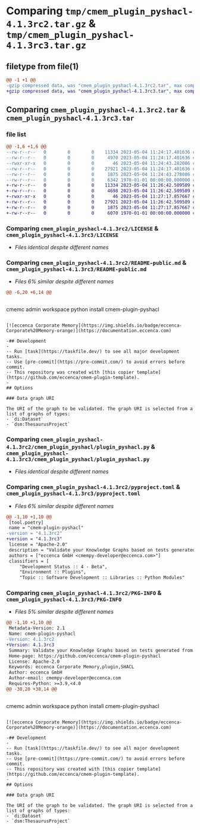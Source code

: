 # Comparing `tmp/cmem_plugin_pyshacl-4.1.3rc2.tar.gz` & `tmp/cmem_plugin_pyshacl-4.1.3rc3.tar.gz`

## filetype from file(1)

```diff
@@ -1 +1 @@
-gzip compressed data, was "cmem_plugin_pyshacl-4.1.3rc2.tar", max compression
+gzip compressed data, was "cmem_plugin_pyshacl-4.1.3rc3.tar", max compression
```

## Comparing `cmem_plugin_pyshacl-4.1.3rc2.tar` & `cmem_plugin_pyshacl-4.1.3rc3.tar`

### file list

```diff
@@ -1,6 +1,6 @@
--rw-r--r--   0        0        0    11334 2023-05-04 11:24:17.401636 cmem_plugin_pyshacl-4.1.3rc2/LICENSE
--rw-r--r--   0        0        0     4970 2023-05-04 11:24:17.401636 cmem_plugin_pyshacl-4.1.3rc2/README-public.md
--rwxr-xr-x   0        0        0       46 2023-05-04 11:24:43.282086 cmem_plugin_pyshacl-4.1.3rc2/cmem_plugin_pyshacl/__init__.py
--rw-r--r--   0        0        0    27921 2023-05-04 11:24:17.401636 cmem_plugin_pyshacl-4.1.3rc2/cmem_plugin_pyshacl/plugin_pyshacl.py
--rw-r--r--   0        0        0     1875 2023-05-04 11:24:43.278086 cmem_plugin_pyshacl-4.1.3rc2/pyproject.toml
--rw-r--r--   0        0        0     6342 1970-01-01 00:00:00.000000 cmem_plugin_pyshacl-4.1.3rc2/PKG-INFO
+-rw-r--r--   0        0        0    11334 2023-05-04 11:26:42.509509 cmem_plugin_pyshacl-4.1.3rc3/LICENSE
+-rw-r--r--   0        0        0     4698 2023-05-04 11:26:42.509509 cmem_plugin_pyshacl-4.1.3rc3/README-public.md
+-rwxr-xr-x   0        0        0       46 2023-05-04 11:27:17.857667 cmem_plugin_pyshacl-4.1.3rc3/cmem_plugin_pyshacl/__init__.py
+-rw-r--r--   0        0        0    27921 2023-05-04 11:26:42.509509 cmem_plugin_pyshacl-4.1.3rc3/cmem_plugin_pyshacl/plugin_pyshacl.py
+-rw-r--r--   0        0        0     1875 2023-05-04 11:27:17.857667 cmem_plugin_pyshacl-4.1.3rc3/pyproject.toml
+-rw-r--r--   0        0        0     6070 1970-01-01 00:00:00.000000 cmem_plugin_pyshacl-4.1.3rc3/PKG-INFO
```

### Comparing `cmem_plugin_pyshacl-4.1.3rc2/LICENSE` & `cmem_plugin_pyshacl-4.1.3rc3/LICENSE`

 * *Files identical despite different names*

### Comparing `cmem_plugin_pyshacl-4.1.3rc2/README-public.md` & `cmem_plugin_pyshacl-4.1.3rc3/README-public.md`

 * *Files 6% similar despite different names*

```diff
@@ -6,20 +6,14 @@
 
 ```
 cmemc admin workspace python install cmem-plugin-pyshacl
 ```
 
 [![eccenca Corporate Memory](https://img.shields.io/badge/eccenca-Corporate%20Memory-orange)](https://documentation.eccenca.com)
 
-## Development
-
-- Run [task](https://taskfile.dev/) to see all major development tasks.
-- Use [pre-commit](https://pre-commit.com/) to avoid errors before commit.
-- This repository was created with [this copier template](https://github.com/eccenca/cmem-plugin-template).
-
 ## Options
 
 ### Data graph URI
 
 The URI of the graph to be validated. The graph URI is selected from a list of graphs of types:
 - `di:Dataset`
 - `dsm:ThesaurusProject`
```

### Comparing `cmem_plugin_pyshacl-4.1.3rc2/cmem_plugin_pyshacl/plugin_pyshacl.py` & `cmem_plugin_pyshacl-4.1.3rc3/cmem_plugin_pyshacl/plugin_pyshacl.py`

 * *Files identical despite different names*

### Comparing `cmem_plugin_pyshacl-4.1.3rc2/pyproject.toml` & `cmem_plugin_pyshacl-4.1.3rc3/pyproject.toml`

 * *Files 6% similar despite different names*

```diff
@@ -1,10 +1,10 @@
 [tool.poetry]
 name = "cmem-plugin-pyshacl"
-version = "4.1.3rc2"
+version = "4.1.3rc3"
 license = "Apache-2.0"
 description = "Validate your Knowledge Graphs based on tests generated from SHACL shapes."
 authors = ["eccenca GmbH <cmempy-developer@eccenca.com>"]
 classifiers = [
     "Development Status :: 4 - Beta",
     "Environment :: Plugins",
     "Topic :: Software Development :: Libraries :: Python Modules"
```

### Comparing `cmem_plugin_pyshacl-4.1.3rc2/PKG-INFO` & `cmem_plugin_pyshacl-4.1.3rc3/PKG-INFO`

 * *Files 5% similar despite different names*

```diff
@@ -1,10 +1,10 @@
 Metadata-Version: 2.1
 Name: cmem-plugin-pyshacl
-Version: 4.1.3rc2
+Version: 4.1.3rc3
 Summary: Validate your Knowledge Graphs based on tests generated from SHACL shapes.
 Home-page: https://github.com/eccenca/cmem-plugin-pyshacl
 License: Apache-2.0
 Keywords: eccenca Corporate Memory,plugin,SHACL
 Author: eccenca GmbH
 Author-email: cmempy-developer@eccenca.com
 Requires-Python: >=3.9,<4.0
@@ -38,20 +38,14 @@
 
 ```
 cmemc admin workspace python install cmem-plugin-pyshacl
 ```
 
 [![eccenca Corporate Memory](https://img.shields.io/badge/eccenca-Corporate%20Memory-orange)](https://documentation.eccenca.com)
 
-## Development
-
-- Run [task](https://taskfile.dev/) to see all major development tasks.
-- Use [pre-commit](https://pre-commit.com/) to avoid errors before commit.
-- This repository was created with [this copier template](https://github.com/eccenca/cmem-plugin-template).
-
 ## Options
 
 ### Data graph URI
 
 The URI of the graph to be validated. The graph URI is selected from a list of graphs of types:
 - `di:Dataset`
 - `dsm:ThesaurusProject`
```

